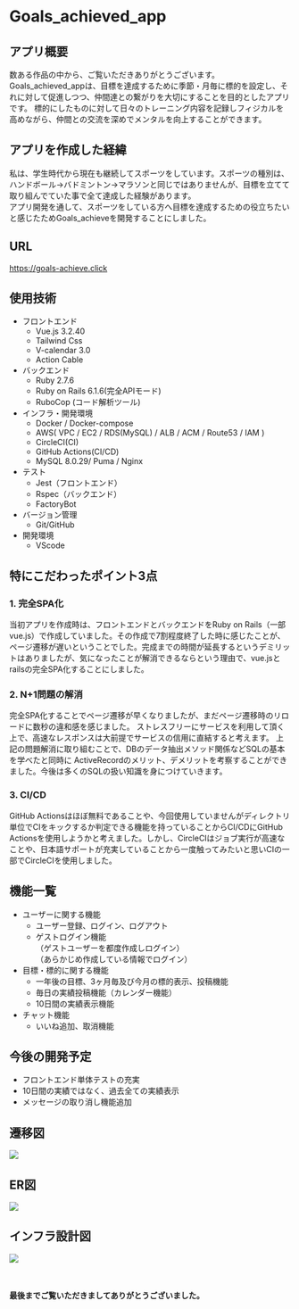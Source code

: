 # Goals_achieved_app
## アプリ概要
数ある作品の中から、ご覧いただきありがとうございます。<br>
Goals_achieved_appは、目標を達成するために季節・月毎に標的を設定し、それに対して促進しつつ、仲間達との繋がりを大切にすることを目的としたアプリです。
標的にしたものに対して日々のトレーニング内容を記録しフィジカルを高めながら、仲間との交流を深めでメンタルを向上することができます。<br>

## アプリを作成した経緯
私は、学生時代から現在も継続してスポーツをしています。スポーツの種別は、ハンドボール→バドミントン→マラソンと同じではありませんが、目標を立てて取り組んでていた事で全て達成した経験があります。<br>
アプリ開発を通して、スポーツをしている方へ目標を達成するための役立ちたいと感じたためGoals_achieveを開発することにしました。

## URL
https://goals-achieve.click

## 使用技術
- フロントエンド
  - Vue.js 3.2.40
  - Tailwind Css
  - V-calendar 3.0
  - Action Cable
- バックエンド
  - Ruby 2.7.6
  - Ruby on Rails 6.1.6(完全APIモード)
  - RuboCop (コード解析ツール)
- インフラ・開発環境
  - Docker / Docker-compose
  - AWS( VPC / EC2 / RDS(MySQL) / ALB / ACM / Route53 / IAM )
  - CircleCI(CI)
  - GitHub Actions(CI/CD)
  - MySQL 8.0.29/ Puma / Nginx
- テスト
  - Jest（フロントエンド）
  - Rspec（バックエンド）
  - FactoryBot
- バージョン管理
  - Git/GitHub
- 開発環境
  - VScode

## 特にこだわったポイント3点
### <strong>1. 完全SPA化</strong>  
当初アプリを作成時は、フロントエンドとバックエンドをRuby on Rails（一部vue.js）で作成していました。その作成で7割程度終了した時に感じたことが、ページ遷移が遅いということでした。完成までの時間が延長するというデミリットはありましたが、気になったことが解消できるならという理由で、vue.jsとrailsの完全SPA化することにしました。
### <strong>2. N+1問題の解消</strong>  
完全SPA化することでページ遷移が早くなりましたが、まだページ遷移時のリロードに数秒の違和感を感じました。 ストレスフリーにサービスを利用して頂く上で、高速なレスポンスは大前提でサービスの信用に直結すると考えます。 上記の問題解消に取り組むことで、DBのデータ抽出メソッド関係などSQLの基本を学べたと同時に ActiveRecordのメリット、デメリットを考察することができました。今後は多くのSQLの扱い知識を身につけていきます。
### <strong>3. CI/CD</strong>  
GitHub Actionsはほぼ無料であることや、今回使用していませんがディレクトリ単位でCIをキックするか判定できる機能を持っていることからCI/CDにGitHub Actionsを使用しようかと考えました。しかし、CircleCIはジョブ実行が高速なことや、日本語サポートが充実していることから一度触ってみたいと思いCIの一部でCircleCIを使用しました。

## 機能一覧
- ユーザーに関する機能
  - ユーザー登録、ログイン、ログアウト
  - ゲストログイン機能  
    （ゲストユーザーを都度作成しログイン）  
    （あらかじめ作成している情報でログイン） 
- 目標・標的に関する機能
  - 一年後の目標、3ヶ月毎及び今月の標的表示、投稿機能
  - 毎日の実績投稿機能（カレンダー機能）
  - 10日間の実績表示機能
- チャット機能
  - いいね追加、取消機能

## 今後の開発予定
- フロントエンド単体テストの充実
- 10日間の実績ではなく、過去全ての実績表示
- メッセージの取り消し機能追加

## 遷移図
<img src= '/README_images/Transition_diagram.png'>

## ER図
<img src= '/README_images/ER.png' >

## インフラ設計図
<img src= '/README_images/infra.png' >

<br><br>
<strong>最後までご覧いただきましてありがとうございました。</strong>